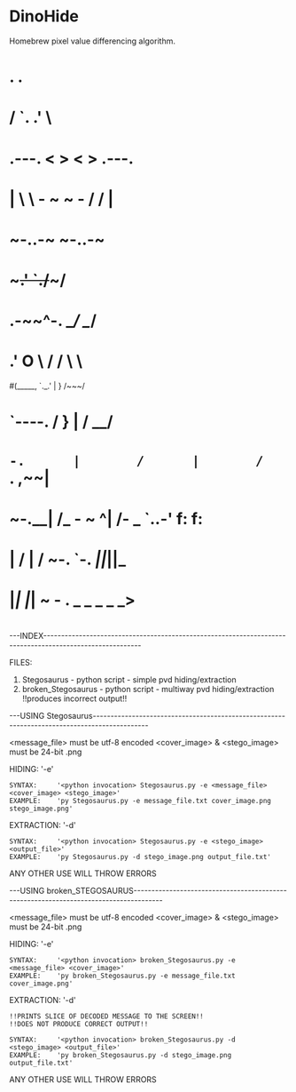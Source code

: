 # DinoHide
Homebrew pixel value differencing algorithm.
#                         .       .
#                        / `.   .' \
#                .---.  <    > <    >  .---.
#                |    \  \ - ~ ~ - /  /    |
#                 ~-..-~             ~-..-~
#             \~~~\.'                    `./~~~/
#   .-~~^-.    \__/                        \__/
# .'  O    \     /               /       \  \
#(_____,    `._.'               |         }  \/~~~/
# `----.          /       }     |        /    \__/
#       `-.      |       /      |       /      `. ,~~|
#           ~-.__|      /_ - ~ ^|      /- _      `..-'   f: f:
#                |     /        |     /     ~-.     `-. _||_||_
#                |_____|        |_____|         ~ - . _ _ _ _ _>
#

---INDEX---------------------------------------------------------------------------------------------------------

FILES:

1. Stegosaurus		- python script 	- simple pvd hiding/extraction
2. broken_Stegosaurus 	- python script 	- multiway pvd hiding/extraction !!produces incorrect output!! 


---USING Stegosaurus---------------------------------------------------------------------------------------------

<message_file> must be utf-8 encoded
<cover_image> & <stego_image> must be 24-bit .png

HIDING:	'-e'
	
	SYNTAX: 	'<python invocation> Stegosaurus.py -e <message_file> <cover_image> <stego_image>'
	EXAMPLE:	'py Stegosaurus.py -e message_file.txt cover_image.png stego_image.png'

EXTRACTION: '-d'

	SYNTAX: 	'<python invocation> Stegosaurus.py -e <stego_image> <output_file>'
	EXAMPLE:	'py Stegosaurus.py -d stego_image.png output_file.txt'

ANY OTHER USE WILL THROW ERRORS


---USING broken_STEGOSAURUS--------------------------------------------------------------------------------------

<message_file> must be utf-8 encoded
<cover_image> & <stego_image> must be 24-bit .png

HIDING:	'-e'

	SYNTAX: 	'<python invocation> broken_Stegosaurus.py -e <message_file> <cover_image>'
	EXAMPLE:	'py broken_Stegosaurus.py -e message_file.txt cover_image.png'

EXTRACTION: '-d'

	!!PRINTS SLICE OF DECODED MESSAGE TO THE SCREEN!!
	!!DOES NOT PRODUCE CORRECT OUTPUT!! 

	SYNTAX: 	'<python invocation> broken_Stegosaurus.py -d <stego_image> <output_file>'
	EXAMPLE:	'py broken_Stegosaurus.py -d stego_image.png output_file.txt'

ANY OTHER USE WILL THROW ERRORS
